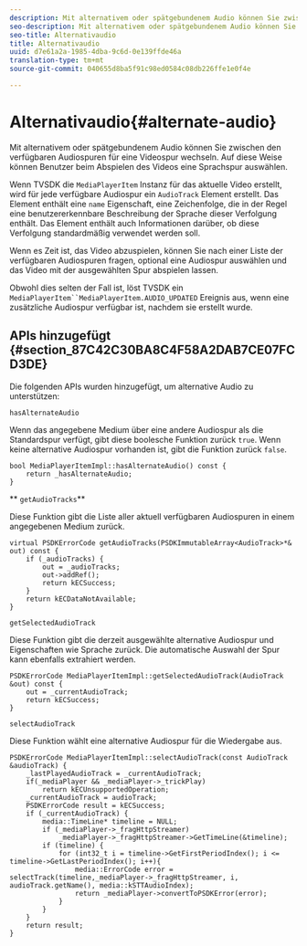 ```yaml
---
description: Mit alternativem oder spätgebundenem Audio können Sie zwischen den verfügbaren Audiospuren für eine Videospur wechseln. Auf diese Weise können Benutzer beim Abspielen des Videos eine Sprachspur auswählen.
seo-description: Mit alternativem oder spätgebundenem Audio können Sie zwischen den verfügbaren Audiospuren für eine Videospur wechseln. Auf diese Weise können Benutzer beim Abspielen des Videos eine Sprachspur auswählen.
seo-title: Alternativaudio
title: Alternativaudio
uuid: d7e61a2a-1985-4dba-9c6d-0e139ffde46a
translation-type: tm+mt
source-git-commit: 040655d8ba5f91c98ed0584c08db226ffe1e0f4e

---
```



# Alternativaudio{#alternate-audio}

Mit alternativem oder spätgebundenem Audio können Sie zwischen den verfügbaren Audiospuren für eine Videospur wechseln. Auf diese Weise können Benutzer beim Abspielen des Videos eine Sprachspur auswählen.

<!--<a id="section_E4F9DC28A2944BD08B4190A7F98A8365"></a>-->

Wenn TVSDK die `MediaPlayerItem` Instanz für das aktuelle Video erstellt, wird für jede verfügbare Audiospur ein `AudioTrack` Element erstellt. Das Element enthält eine `name` Eigenschaft, eine Zeichenfolge, die in der Regel eine benutzererkennbare Beschreibung der Sprache dieser Verfolgung enthält. Das Element enthält auch Informationen darüber, ob diese Verfolgung standardmäßig verwendet werden soll.

Wenn es Zeit ist, das Video abzuspielen, können Sie nach einer Liste der verfügbaren Audiospuren fragen, optional eine Audiospur auswählen und das Video mit der ausgewählten Spur abspielen lassen.

Obwohl dies selten der Fall ist, löst TVSDK ein `MediaPlayerItem``MediaPlayerItem.AUDIO_UPDATED` Ereignis aus, wenn eine zusätzliche Audiospur verfügbar ist, nachdem sie erstellt wurde.

## APIs hinzugefügt {#section_87C42C30BA8C4F58A2DAB7CE07FCD3DE}

Die folgenden APIs wurden hinzugefügt, um alternative Audio zu unterstützen:

`hasAlternateAudio`

Wenn das angegebene Medium über eine andere Audiospur als die Standardspur verfügt, gibt diese boolesche Funktion zurück `true`. Wenn keine alternative Audiospur vorhanden ist, gibt die Funktion zurück `false`.

```
bool MediaPlayerItemImpl::hasAlternateAudio() const { 
    return _hasAlternateAudio; 
}
```

** `getAudioTracks`**

Diese Funktion gibt die Liste aller aktuell verfügbaren Audiospuren in einem angegebenen Medium zurück.

```
virtual PSDKErrorCode getAudioTracks(PSDKImmutableArray<AudioTrack>*& out) const { 
    if (_audioTracks) { 
        out = _audioTracks; 
        out->addRef(); 
        return kECSuccess; 
    } 
    return kECDataNotAvailable; 
} 
```

`getSelectedAudioTrack`

Diese Funktion gibt die derzeit ausgewählte alternative Audiospur und Eigenschaften wie Sprache zurück. Die automatische Auswahl der Spur kann ebenfalls extrahiert werden.

```
PSDKErrorCode MediaPlayerItemImpl::getSelectedAudioTrack(AudioTrack &out) const { 
    out = _currentAudioTrack; 
    return kECSuccess; 
}
```

`selectAudioTrack`

Diese Funktion wählt eine alternative Audiospur für die Wiedergabe aus.

```
PSDKErrorCode MediaPlayerItemImpl::selectAudioTrack(const AudioTrack &audioTrack) { 
    _lastPlayedAudioTrack = _currentAudioTrack; 
    if(_mediaPlayer && _mediaPlayer->_trickPlay) 
        return kECUnsupportedOperation; 
    _currentAudioTrack = audioTrack; 
    PSDKErrorCode result = kECSuccess; 
    if (_currentAudioTrack) { 
        media::TimeLine* timeline = NULL; 
        if (_mediaPlayer->_fragHttpStreamer) 
            _mediaPlayer->_fragHttpStreamer->GetTimeLine(&timeline); 
        if (timeline) { 
            for (int32_t i = timeline->GetFirstPeriodIndex(); i <= timeline->GetLastPeriodIndex(); i++){ 
                media::ErrorCode error = selectTrack(timeline,_mediaPlayer->_fragHttpStreamer, i, audioTrack.getName(), media::kSTTAudioIndex); 
                return _mediaPlayer->convertToPSDKError(error); 
            } 
        } 
    }   
    return result; 
}
```

